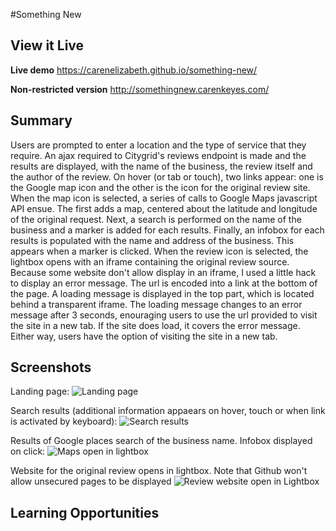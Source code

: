 #Something New

## View it Live

**Live demo**
https://carenelizabeth.github.io/something-new/

**Non-restricted version**
http://somethingnew.carenkeyes.com/

## Summary
Users are prompted to enter a location and the type of service that they require.
An ajax required to Citygrid's reviews endpoint is made and the results are displayed, with the name of the business, the review itself and the author of the review. On hover (or tab or touch), two links appear: one is the Google map icon and the other is the icon for the original review site.
When the map icon is selected, a series of calls to Google Maps javascript API ensue. The first adds a map, centered about the latitude and longitude of the original request. Next, a search is performed on the name of the business and a marker is added for each results. Finally, an infobox for each results is populated with the name and address of the business. This appears when a marker is clicked.
When the review icon is selected, the lightbox opens with an iframe containing the original review source. Because some website don't allow display in an iframe, I used a little hack to display an error message. The url is encoded into a link at the bottom of the page. A loading message is displayed in the top part, which is located behind a transparent iframe. The loading message changes to an error message after 3 seconds, enouraging users to use the url provided to visit the site in a new tab. If the site does load, it covers the error message. Either way, users have the option of visiting the site in a new tab.

## Screenshots
Landing page:
![Landing page](http://carenkeyes.com/wp-content/uploads/2018/04/Landing_page.png)

Search results (additional information appaears on hover, touch or when link is activated by keyboard):
![Search results](http://carenkeyes.com/wp-content/uploads/2018/04/Results.png)

Results of Google places search of the business name. Infobox displayed on click:
![Maps open in lightbox](http://carenkeyes.com/wp-content/uploads/2018/04/Map.png)

Website for the original review opens in lightbox. Note that Github won't allow unsecured pages to be displayed
![Review website open in Lightbox](http://carenkeyes.com/wp-content/uploads/2018/04/Review.png) 

## Learning Opportunities